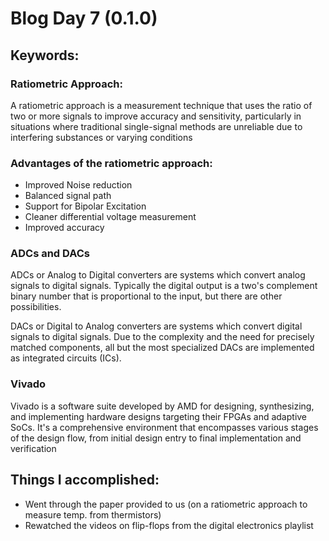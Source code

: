 # Blog Day 7 (0.1.0)

## Keywords:
### Ratiometric Approach:
A ratiometric approach is a measurement technique that uses the ratio of two or more signals to improve accuracy and sensitivity, particularly in situations where traditional single-signal methods are unreliable due to interfering substances or varying conditions

### Advantages of the ratiometric approach:
- Improved Noise reduction
- Balanced signal path
- Support for Bipolar Excitation
- Cleaner differential voltage measurement
- Improved accuracy

### ADCs and DACs
ADCs or Analog to Digital converters are systems which convert analog signals to digital signals. Typically the digital output is a two's complement binary number that is proportional to the input, but there are other possibilities. 

DACs or Digital to Analog converters are systems which convert digital signals to digital signals. Due to the complexity and the need for precisely matched components, all but the most specialized DACs are implemented as integrated circuits (ICs).

### Vivado
Vivado is a software suite developed by AMD for designing, synthesizing, and implementing hardware designs targeting their FPGAs and adaptive SoCs. It's a comprehensive environment that encompasses various stages of the design flow, from initial design entry to final implementation and verification

## Things I accomplished:
- Went through the paper provided to us (on a ratiometric approach to measure temp. from thermistors)
- Rewatched the videos on flip-flops from the digital electronics playlist